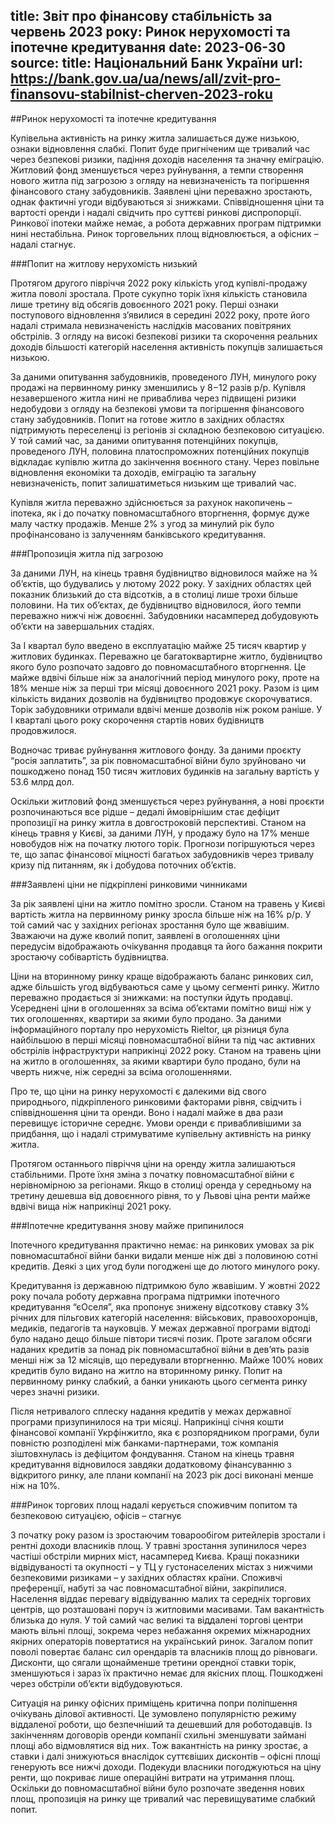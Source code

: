 title: Звіт про фінансову стабільність за червень 2023 року: Ринок нерухомості та іпотечне кредитування
date: 2023-06-30
source:
  title: Національний Банк України
  url: https://bank.gov.ua/ua/news/all/zvit-pro-finansovu-stabilnist-cherven-2023-roku
---

##Ринок нерухомості та іпотечне кредитування

Купівельна активність на ринку житла залишається дуже низькою, ознаки відновлення слабкі. Попит буде пригніченим ще тривалий час через безпекові ризики, падіння доходів населення та значну еміграцію. Житловий фонд зменшується через руйнування, а темпи створення нового житла під загрозою з огляду на невизначеність та погіршення фінансового стану забудовників. Заявлені ціни переважно зростають, однак фактичні угоди відбуваються зі знижками. Співвідношення ціни та вартості оренди і надалі свідчить про суттєві ринкові диспропорції. Ринкової іпотеки майже немає, а робота державних програм підтримки нині нестабільна. Ринок торговельних площ відновлюється, а офісних – надалі стагнує.

###Попит на житлову нерухомість низький

Протягом другого півріччя 2022 року кількість угод купівлі-продажу житла поволі зростала. Проте сукупно торік їхня кількість становила лише третину від обсягів довоєнного 2021 року. Перші ознаки поступового відновлення з’явилися в середині 2022 року, проте його надалі стримала невизначеність наслідків масованих повітряних обстрілів. З огляду на високі безпекові ризики та скорочення реальних доходів більшості категорій населення активність покупців залишається низькою.

За даними опитування забудовників, проведеного ЛУН, минулого року продажі на первинному ринку зменшились у 8−12 разів р/р. Купівля незавершеного житла нині не приваблива через підвищені ризики недобудови з огляду на безпекові умови та погіршення фінансового стану забудовників. Попит на готове житло в західних областях підтримують переселенці із регіонів зі складною безпековою ситуацією. У той самий час, за даними опитування потенційних покупців, проведеного ЛУН, половина платоспроможних потенційних покупців відкладає купівлю житла до закінчення воєнного стану. Через повільне відновлення економіки та доходів, еміграцію та загальну невизначеність, попит залишатиметься низьким ще тривалий час.

Купівля житла переважно здійснюється за рахунок накопичень – іпотека, як і до початку повномасштабного вторгнення, формує дуже малу частку продажів. Менше 2% з угод за минулий рік було профінансовано із залученням банківського кредитування.

###Пропозиція житла під загрозою

За даними ЛУН, на кінець травня будівництво відновилося майже на ¾ об’єктів, що будувались у лютому 2022 року. У західних областях цей показник близький до ста відсотків, а в столиці лише трохи більше половини. На тих об’єктах, де будівництво відновилося, його темпи переважно нижчі ніж довоєнні. Забудовники насамперед добудовують об’єкти на завершальних стадіях.

За I квартал було введено в експлуатацію майже 25 тисяч квартир у житлових будинках. Переважно це багатоквартирне житло, будівництво якого було розпочато задовго до повномасштабного вторгнення. Це майже вдвічі більше ніж за аналогічний період минулого року, проте на 18% менше ніж за перші три місяці довоєнного 2021 року. Разом із цим кількість виданих дозволів на будівництво продовжує скорочуватися. Торік забудовники отримали вдвічі менше дозволів ніж роком раніше. У I кварталі цього року скорочення стартів нових будівництв продовжилося.

Водночас триває руйнування житлового фонду. За даними проєкту “росія заплатить”, за рік повномасштабної війни було зруйновано чи пошкоджено понад 150 тисяч житлових будинків на загальну вартість у 53.6 млрд дол.

Оскільки житловий фонд зменшується через руйнування, а нові проєкти розпочинаються все рідше – дедалі ймовірнішим стає дефіцит пропозиції на ринку житла в довгостроковій перспективі. Станом на кінець травня у Києві, за даними ЛУН, у продажу було на 17% менше новобудов ніж на початку лютого торік. Прогнози погіршуються через те, що запас фінансової міцності багатьох забудовників через тривалу кризу під питанням, як і добудова поточних об’єктів.

###Заявлені ціни не підкріплені ринковими чинниками

За рік заявлені ціни на житло помітно зросли. Станом на травень у Києві вартість житла на первинному ринку зросла більше ніж на 16% р/р. У той самий час у західних регіонах зростання було ще жвавішим. Зважаючи на дуже кволий попит, заявлені в оголошеннях ціни передусім відображають очікування продавця та його бажання покрити зростаючу собівартість будівництва.

Ціни на вторинному ринку краще відображають баланс ринкових сил, адже більшість угод відбуваються саме у цьому сегменті ринку. Житло переважно продається зі знижками: на поступки йдуть продавці. Усереднені ціни в оголошеннях за всіма об’єктами помітно вищі ніж у тих оголошеннях, квартири за якими було продано. За даними інформаційного порталу про нерухомість Rieltor, ця різниця була найбільшою в перші місяці повномасштабної війни та під час активних обстрілів інфраструктури наприкінці 2022 року. Станом на травень ціни на житло в оголошеннях, за якими квартири було продано, були на чверть нижче, ніж середні за всіма оголошеннями.

Про те, що ціни на ринку нерухомості є далекими від свого природнього, підкріпленого ринковими факторами рівня, свідчить і співвідношення ціни та оренди. Воно і надалі майже в два рази перевищує історичне середнє. Умови оренди є привабливішими за придбання, що і надалі стримуватиме купівельну активність на ринку житла.

Протягом останнього півріччя ціни на оренду житла залишаються стабільними. Проте їхня зміна з початку повномасштабної війни є нерівномірною за регіонами. Якщо в столиці оренда у середньому на третину дешевша від довоєнного рівня, то у Львові ціна ренти майже вдвічі вища ніж наприкінці 2021 року.

###Іпотечне кредитування знову майже припинилося

Іпотечного кредитування практично немає: на ринкових умовах за рік повномасштабної війни банки видали менше ніж дві з половиною сотні кредитів. Деякі з цих угод були погоджені ще до лютого минулого року.

Кредитування із державною підтримкою було жвавішим. У жовтні 2022 року почала роботу державна програма підтримки іпотечного кредитування “єОселя”, яка пропонує знижену відсоткову ставку 3% річних для пільгових категорій населення: військових, правоохоронців, медиків, педагогів та науковців. У межах державної програми відтоді було надано дещо більше півтори тисячі позик. Проте загалом обсяги наданих кредитів за понад рік повномасштабної війни в дев’ять разів менші ніж за 12 місяців, що передували вторгненню. Майже 100% нових кредитів було видано на житло на вторинному ринку. Попит на первинному ринку слабкий, а банки уникають цього сегмента ринку через значні ризики.

Після нетривалого сплеску надання кредитів у межах державної програми призупинилося на три місяці. Наприкінці січня кошти фінансової компанії Укрфінжитло, яка є розпорядником програми, були повністю розподілені між банками-партнерами, тож компанія зіштовхнулась із дефіцитом фондування. Станом на кінець травня кредитування відновилося завдяки додатковому фінансуванню з відкритого ринку, але плани компанії на 2023 рік досі виконані менше ніж на 10%.

###Ринок торгових площ надалі керується споживчим попитом та безпековою ситуацією, офісів – стагнує

З початку року разом із зростаючим товарообігом ритейлерів зростали і рентні доходи власників площ. У травні зростання зупинилося через частіші обстріли мирних міст, насамперед Києва. Кращі показники відвідуваності та окупності – у ТЦ у густонаселених містах з нижчими безпековими ризиками – у західних областях країни. Споживчі преференції, набуті за час повномасштабної війни, закріпилися. Населення віддає перевагу відвідуванню малих та середніх торгових центрів, що розташовані поруч із житловими масивами. Там вакантність близька до нуля. У той самий час великі та віддалені торгові центри мають вільні площі, зокрема через небажання окремих міжнародних якірних операторів повертатися на український ринок. Загалом попит поволі повертає баланс сил орендарів та власників площ до рівноваги. Дисконти, що сягали щонайменше третини орендної ставки торік, зменшуються і зараз їх практично немає для якісних площ. Пошкоджені через обстріли об’єкти відбудовуються.

Ситуація на ринку офісних приміщень критична попри поліпшення очікувань ділової активності. Це зумовлено популярністю режиму віддаленої роботи, що безпечніший та дешевший для роботодавців. Із закінченням договорів оренди компанії схильні зменшувати займані площі або відмовлятися від них. Тож вакантність на ринку зростає, а ставки і далі знижуються внаслідок суттєвіших дисконтів – офісні площі генерують все нижчі доходи. Подекуди власники погоджуються на ціну ренти, що покриває лише операційні витрати на утримання площ. Оскільки до повномасштабної війни було розпочате зведення нових площ, пропозиція на ринку ще тривалий час перевищуватиме слабкий попит.
